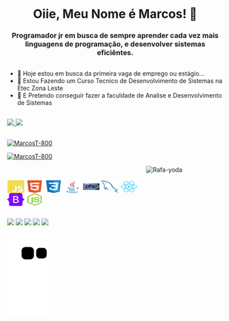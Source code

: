  <h1 align="center">Oiie, Meu Nome é Marcos! 👋</h1>
 
 <h3 align="center">Programador jr em busca de sempre aprender cada vez mais linguagens de programação, e desenvolver sistemas eficiêntes.</h3>

##
- 🔭 Hoje estou em busca da primeira vaga de emprego ou estágio...
- 🌱 Estou Fazendo um Curso Tecnico de Desenvolvimento de Sistemas na Etec Zona Leste
- 🔭 E Pretendo conseguir fazer a faculdade de Analise e Desenvolvimento de Sistemas 

##
<div>
  <a href="https://github.com/MarcosT-800">
  <img height="180em" src="https://github-readme-stats.vercel.app/api?username=MarcosT-800&show_icons=true&theme=dracula&include_all_commits=true&count_private=true"/>
  <img height="180em" src="https://github-readme-stats.vercel.app/api/top-langs/?username=MarcosT-800&layout=compact&langs_count=7&theme=dracula"/>
</div>

  ##
  
  <p align="left"> <img src="https://komarev.com/ghpvc/?username=MarcosT-800&label=Profile%20views&color=0e75b6&style=flat" alt="MarcosT-800" /> </p>

<p align="left"> <a href="https://github.com/ryo-ma/github-profile-trophy"><img src="https://github-profile-trophy.vercel.app/?username=MarcosT-800" alt="MarcosT-800" /></a> </p>
  
<div>
  <img align="right" alt="Rafa-yoda" height="180" width="180" src="https://c.tenor.com/mCnYpxDDsD0AAAAM/get-over-here.gif">
</div>
  
  
  ##
  
  
  <div style="display: inline_block"><br>
  <img align="center" alt="Rafa-Js" height="30" width="40" src="https://raw.githubusercontent.com/devicons/devicon/master/icons/javascript/javascript-plain.svg">
 
 
  <img align="center" alt="Rafa-HTML" height="30" width="40" src="https://raw.githubusercontent.com/devicons/devicon/master/icons/html5/html5-original.svg">
  <img align="center" alt="Rafa-CSS" height="30" width="40" src="https://raw.githubusercontent.com/devicons/devicon/master/icons/css3/css3-original.svg">
  <img align="center" alt="Java" height="30" width="40" src="https://raw.githubusercontent.com/devicons/devicon/master/icons/java/java-original.svg">
  <img align="center" alt="Java" height="30" width="40" src="https://raw.githubusercontent.com/devicons/devicon/master/icons/php/php-original.svg">
  <img align="center" alt="Java" height="30" width="40" src="https://raw.githubusercontent.com/devicons/devicon/master/icons/mysql/mysql-original.svg">
  <img align="center" alt="Java" height="30" width="40" src="https://raw.githubusercontent.com/devicons/devicon/master/icons/react/react-original.svg">
  <img align="center" alt="Java" height="30" width="40" src="https://raw.githubusercontent.com/devicons/devicon/master/icons/bootstrap/bootstrap-original.svg">
  <img align="center" alt="Java" height="30" width="40" src="https://raw.githubusercontent.com/devicons/devicon/master/icons/nodejs/nodejs-original.svg">
</div>
 
  
  ## 
  
  <div> 
  <a href="https://www.youtube.com/channel/UCDSYFgjuwGaazkscfxlg6bA/featured" target="_blank"><img src="https://img.shields.io/badge/YouTube-FF0000?style=for-the-badge&logo=youtube&logoColor=white" target="_blank"></a>
     <a href="https://www.instagram.com/markusalves15/" target="_blank"><img src="https://img.shields.io/badge/-Instagram-%23E4405F?style=for-the-badge&logo=instagram&logoColor=white" target="_blank"></a>
     <a href="https://discord.com/channels/874280525114785823/874280525114785826" target="_blank"><img src="https://img.shields.io/badge/Discord-7289DA?style=for-the-badge&logo=discord&logoColor=white" target="_blank"></a> 
   <a href = "marcosalvesjr007@gmail.com"><img src="https://img.shields.io/badge/-Gmail-%23333?style=for-the-badge&logo=gmail&logoColor=white" target="_blank"></a>
  <a href="https://www.linkedin.com/in/marcos-alves-b2934a203/" target="_blank"><img src="https://img.shields.io/badge/-LinkedIn-%230077B5?style=for-the-badge&logo=linkedin&logoColor=white" target="_blank"></a> 
    


 
  ![Snake animation](https://github.com/rafaballerini/rafaballerini/blob/output/github-contribution-grid-snake.svg)
    
    
 
</div>
